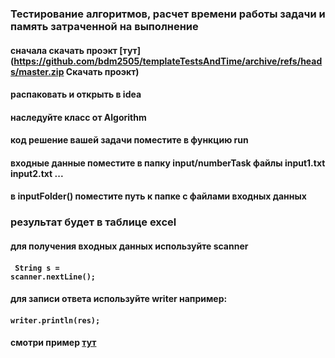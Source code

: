 ### Тестирование алгоритмов, расчет времени работы задачи и память затраченной на выполнение

#### сначала скачать проэкт [тут](https://github.com/bdm2505/templateTestsAndTime/archive/refs/heads/master.zip Скачать проэкт)
#### распаковать и открыть в idea 
#### наследуйте класс от Algorithm
#### код решение вашей задачи поместите в функцию run
#### входные данные поместите в папку input/numberTask файлы input1.txt input2.txt ...
#### в inputFolder() поместите путь к папке с файлами входных данных
### результат будет в таблице excel

#### для получения входных данных используйте scanner 
#### <code> String s = scanner.nextLine(); </code>
#### для записи ответа используйте writer например:
#### <code>writer.println(res); </code>
#### смотри пример [тут](./src/main/java/Main.java)
